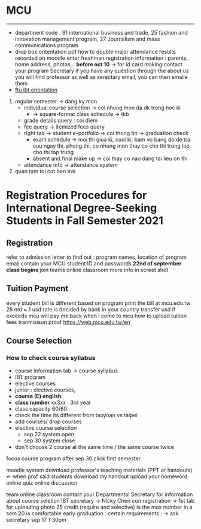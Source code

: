 # MCU


---

- department code : 91 international business and trade, 25 fashion and innovation management program, 27 Journalism and mass communications program
- drop box oritentation pdf
how to double major
attendance results recorded on moodle
enter freshman registration information : parents, home address, photos,.. **before oct 10** -> for id card making
contact your program Secretary if you have any question
through the about us you will find professor as well as serectary email, you can then emaile them
- [ftu ibt orientation](https://drive.google.com/file/d/1ydJmKatHPk4rCD1MP65nUtRx41eWA6jP/view)

1. regular semester -> dang ky mon
      - individual course selection -> coi nhung mon da dk trong hoc ki
           - -> square-format class schedule -> tkb
      - grade details query : coi diem
      - fee query -> itemized fees query
      - right tab -> student e-portfolio -> coi thong tin -> graduation check
           - exam schedule -> moi thi giua ki, cuoi ki, bam vo bang do de tra cuu ngay thi, phong thi, co nhung mon thay co cho thi trong lop, cho thi tap trung
           - absent and final make up -> coi thay co nao dang tai lieu on thi
      - attendance info -> attendance system
2. quan tam toi cot ben trai

# Registration Procedures for International Degree-Seeking Students in Fall Semester 2021

## Registration

refer to admission letter to find out : program names, location of program
email contain your MCU student ID and passwords
**22nd of september class begins**
join teams online classroom
more info in screet shot

## Tuition Payment

every student bill is different based on program
print the bill at mcu.edu.tw
28 ntd = 1 usd rate is decided by bank in your country
transfer usd if exceeds mcu will pay me back when i come to mcu
how to upload tuition fees tranmisison proof
https://web.mcu.edu.tw/en

## Course Selection

### How to check course **syllabus**

- course information tab -> course syllabus
- IBT program
- elective courses
- junior : elective courses,
- **course (E) english**
- **class number** xx3xx : 3rd year
- class capacity 60/60
- check the time its different from taoyoan vs taipei
- add courses/ drop courses
- elective course selection
     - sep 22 system open
     - sep 30 system close
- don't choose 2 course at the same time / the same course twice


focus course program
after sep 30 click first semester

moodle system
download professor's teaching materials (PPT or handouts) <- when prof said students download my handout
upload your homeword
online quiz
online discussion

team online classroom
contact your Departmental Secretary for information about course seletion
IBT secretary -> Nicky Chen
con
registration -> 1st tab for uploading photo
25 credit (require and selective) is the max number in a sem
20 is comfortable
early graduation : certain requirements : -> ask secretary
sep 17 1:30pm
